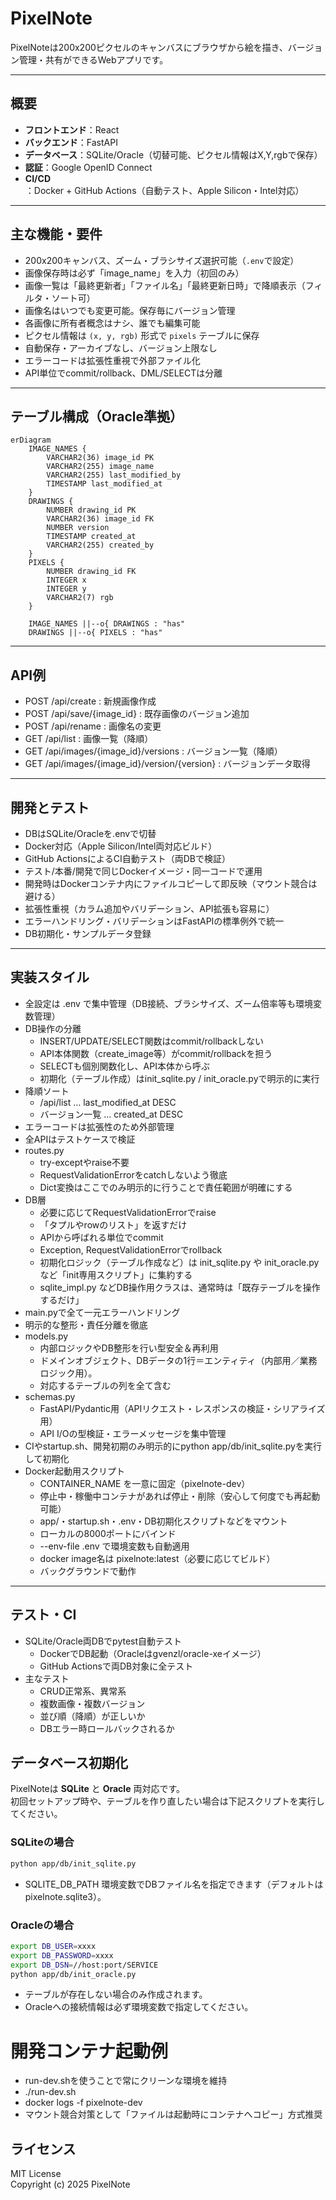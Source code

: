 # PixelNote

PixelNoteは200x200ピクセルのキャンバスにブラウザから絵を描き、バージョン管理・共有ができるWebアプリです。

---

## 概要

- **フロントエンド**：React
- **バックエンド**：FastAPI
- **データベース**：SQLite/Oracle（切替可能、ピクセル情報はX,Y,rgbで保存）
- **認証**：Google OpenID Connect
- **CI/CD**：Docker + GitHub Actions（自動テスト、Apple Silicon・Intel対応）

---

## 主な機能・要件

- 200x200キャンバス、ズーム・ブラシサイズ選択可能（`.env`で設定）
- 画像保存時は必ず「image_name」を入力（初回のみ）
- 画像一覧は「最終更新者」「ファイル名」「最終更新日時」で降順表示（フィルタ・ソート可）
- 画像名はいつでも変更可能。保存毎にバージョン管理
- 各画像に所有者概念はナシ、誰でも編集可能
- ピクセル情報は `(x, y, rgb)` 形式で `pixels` テーブルに保存
- 自動保存・アーカイブなし、バージョン上限なし
- エラーコードは拡張性重視で外部ファイル化
- API単位でcommit/rollback、DML/SELECTは分離

---

## テーブル構成（Oracle準拠）

```mermaid
erDiagram
    IMAGE_NAMES {
        VARCHAR2(36) image_id PK
        VARCHAR2(255) image_name
        VARCHAR2(255) last_modified_by
        TIMESTAMP last_modified_at
    }
    DRAWINGS {
        NUMBER drawing_id PK
        VARCHAR2(36) image_id FK
        NUMBER version
        TIMESTAMP created_at
        VARCHAR2(255) created_by
    }
    PIXELS {
        NUMBER drawing_id FK
        INTEGER x
        INTEGER y
        VARCHAR2(7) rgb
    }

    IMAGE_NAMES ||--o{ DRAWINGS : "has"
    DRAWINGS ||--o{ PIXELS : "has"
```

---

## API例

- POST /api/create : 新規画像作成
- POST /api/save/{image_id} : 既存画像のバージョン追加
- POST /api/rename : 画像名の変更
- GET /api/list : 画像一覧（降順）
- GET /api/images/{image_id}/versions : バージョン一覧（降順）
- GET /api/images/{image_id}/version/{version} : バージョンデータ取得

---

## 開発とテスト

- DBはSQLite/Oracleを.envで切替
- Docker対応（Apple Silicon/Intel両対応ビルド）
- GitHub ActionsによるCI自動テスト（両DBで検証）
- テスト/本番/開発で同じDockerイメージ・同一コードで運用
- 開発時はDockerコンテナ内にファイルコピーして即反映（マウント競合は避ける）
- 拡張性重視（カラム追加やバリデーション、API拡張も容易に）
- エラーハンドリング・バリデーションはFastAPIの標準例外で統一
- DB初期化・サンプルデータ登録


---

## 実装スタイル

- 全設定は .env で集中管理（DB接続、ブラシサイズ、ズーム倍率等も環境変数管理）
- DB操作の分離
  - INSERT/UPDATE/SELECT関数はcommit/rollbackしない
  - API本体関数（create_image等）がcommit/rollbackを担う
  - SELECTも個別関数化し、API本体から呼ぶ
  - 初期化（テーブル作成）はinit_sqlite.py / init_oracle.pyで明示的に実行
- 降順ソート
  - /api/list … last_modified_at DESC
  - バージョン一覧 … created_at DESC
- エラーコードは拡張性のため外部管理
- 全APIはテストケースで検証
- routes.py
  - try-exceptやraise不要
  - RequestValidationErrorをcatchしないよう徹底
  - Dict変換はここでのみ明示的に行うことで責任範囲が明確にする
- DB層
  - 必要に応じてRequestValidationErrorでraise
  - 「タプルやrowのリスト」を返すだけ
  - APIから呼ばれる単位でcommit
  - Exception, RequestValidationErrorでrollback
  - 初期化ロジック（テーブル作成など）は init_sqlite.py や init_oracle.py など「init専用スクリプト」に集約する
  - sqlite_impl.py などDB操作用クラスは、通常時は「既存テーブルを操作するだけ」
- main.pyで全て一元エラーハンドリング
- 明示的な整形・責任分離を徹底
- models.py
  - 内部ロジックやDB整形を行い型安全＆再利用
  - ドメインオブジェクト、DBデータの1行＝エンティティ（内部用／業務ロジック用）。
  - 対応するテーブルの列を全て含む
- schemas.py
  - FastAPI/Pydantic用（APIリクエスト・レスポンスの検証・シリアライズ用）
  - API I/Oの型検証・エラーメッセージを集中管理
- CIやstartup.sh、開発初期のみ明示的にpython app/db/init_sqlite.pyを実行して初期化
- Docker起動用スクリプト
  - CONTAINER_NAME を一意に固定（pixelnote-dev）
  - 停止中・稼働中コンテナがあれば停止・削除（安心して何度でも再起動可能）
  - app/・startup.sh・.env・DB初期化スクリプトなどをマウント
  - ローカルの8000ポートにバインド
  - --env-file .env で環境変数も自動適用
  - docker image名は pixelnote:latest（必要に応じてビルド）
  - バックグラウンドで動作

---

## テスト・CI

- SQLite/Oracle両DBでpytest自動テスト
  - DockerでDB起動（Oracleはgvenzl/oracle-xeイメージ）
  - GitHub Actionsで両DB対象に全テスト
- 主なテスト
  - CRUD正常系、異常系
  - 複数画像・複数バージョン
  - 並び順（降順）が正しいか
  - DBエラー時ロールバックされるか

## データベース初期化

PixelNoteは **SQLite** と **Oracle** 両対応です。  
初回セットアップ時や、テーブルを作り直したい場合は下記スクリプトを実行してください。

### SQLiteの場合

```bash
python app/db/init_sqlite.py
```

- SQLITE_DB_PATH 環境変数でDBファイル名を指定できます（デフォルトは pixelnote.sqlite3）。

### Oracleの場合

```bash
export DB_USER=xxxx
export DB_PASSWORD=xxxx
export DB_DSN=//host:port/SERVICE
python app/db/init_oracle.py
```

- テーブルが存在しない場合のみ作成されます。
- Oracleへの接続情報は必ず環境変数で指定してください。

# 開発コンテナ起動例

- run-dev.shを使うことで常にクリーンな環境を維持
- ./run-dev.sh
- docker logs -f pixelnote-dev
- マウント競合対策として「ファイルは起動時にコンテナへコピー」方式推奨
## ライセンス

MIT License  
Copyright (c) 2025 PixelNote